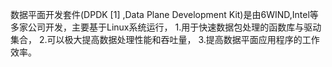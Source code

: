 数据平面开发套件(DPDK [1]  ,Data Plane Development Kit)是由6WIND,Intel等多家公司开发，主要基于Linux系统运行，
	1.用于快速数据包处理的函数库与驱动集合，
	2.可以极大提高数据处理性能和吞吐量，
	3.提高数据平面应用程序的工作效率。
